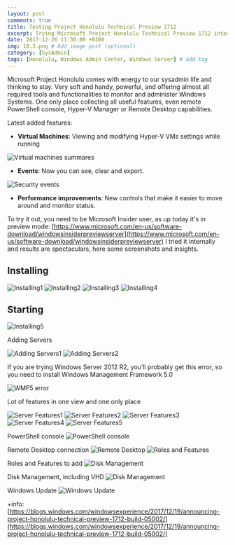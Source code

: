 ```yaml
---
layout: post
comments: true
title: Testing Project Honolulu Technical Preview 1712
excerpt: Trying Microsoft Project Honolulu Technical Preview 1712 interesting characteristics
date: 2017-12-26 11:36:00 +0300
img: 10.3.png # Add image post (optional)
category: [SysAdmin]
tags: [Honolulu, Windows Admin Center, Windows Server] # add tag
---
```

Microsoft Project Honolulu comes with energy to our sysadmin life and thinking to stay. Very soft and handy, powerful, and offering almost all required tools and functionalities to monitor and administer Windows Systems. One only place collecting all useful features, even remote PowerShell console, Hyper-V Manager or Remote Desktop capabilities.

Latest added features:

* **Virtual Machines**: Viewing and modifying Hyper-V VMs settings while running

![Virtual machines summares]({{site.baseurl}}/assets/img/10.1.png)

* **Events**: Now you can see, clear and export.

![Security events]({{site.baseurl}}/assets/img/10.2.png)

* **Performance improvements**: New controls that make it easier to move around and monitor status.

To try it out, you need to be Microsoft Insider user, as up today it's in preview mode: [https://www.microsoft.com/en-us/software-download/windowsinsiderpreviewserver](https://www.microsoft.com/en-us/software-download/windowsinsiderpreviewserver) I tried it internally and results are spectaculars, here some screenshots and insights.

## Installing

![Installing1]({{site.baseurl}}/assets/img/10.3.png)
![Installing2]({{site.baseurl}}/assets/img/10.4.png)
![Installing3]({{site.baseurl}}/assets/img/10.5.png)
![Installing4]({{site.baseurl}}/assets/img/10.6.png)

## Starting

![Installing5]({{site.baseurl}}/assets/img/10.7.png)

Adding Servers

![Adding Servers1]({{site.baseurl}}/assets/img/10.8.png)
![Adding Servers2]({{site.baseurl}}/assets/img/10.9.png)

If you are trying Windows Server 2012 R2, you’ll probably get this error, so you need to install Windows Management Framework 5.0

![WMF5 error]({{site.baseurl}}/assets/img/10.10.png)

Lot of features in one view and one only place

![Server Features1]({{site.baseurl}}/assets/img/10.11.png)
![Server Features2]({{site.baseurl}}/assets/img/10.12.png)
![Server Features3]({{site.baseurl}}/assets/img/10.13.png)
![Server Features4]({{site.baseurl}}/assets/img/10.14.png)
![Server Features5]({{site.baseurl}}/assets/img/10.15.png)

PowerShell console
![PowerShell console]({{site.baseurl}}/assets/img/10.16.png)

Remote Desktop connection
![Remote Desktop]({{site.baseurl}}/assets/img/10.17.png)
![Roles and Features]({{site.baseurl}}/assets/img/10.18.png)

Roles and Features to add
![Disk Management]({{site.baseurl}}/assets/img/10.19.png)

Disk Management, including VHD
![Disk Management]({{site.baseurl}}/assets/img/10.20.png)

Windows Update
![Windows Update]({{site.baseurl}}/assets/img/10.21.png)

+info: [https://blogs.windows.com/windowsexperience/2017/12/19/announcing-project-honolulu-technical-preview-1712-build-05002/](https://blogs.windows.com/windowsexperience/2017/12/19/announcing-project-honolulu-technical-preview-1712-build-05002/)
